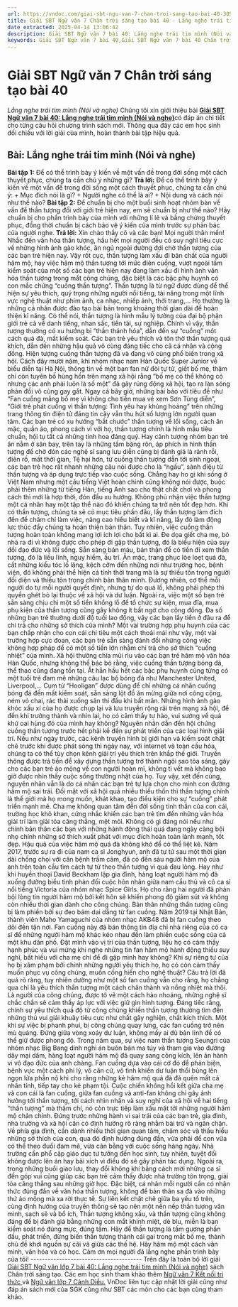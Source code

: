 ```yaml
---
url: https://vndoc.com/giai-sbt-ngu-van-7-chan-troi-sang-tao-bai-40-305212
title: Giải SBT Ngữ văn 7 Chân trời sáng tạo bài 40 - Lắng nghe trái tim mình (Nói và nghe) - VnDoc.com
date_extracted: 2025-04-14 13:06:42
description: Giải SBT Ngữ văn 7 bài 40: Lắng nghe trái tim mình (Nói và nghe) sách Chân trời sáng tạo có đáp án chi tiết cho các bạn cùng tham khảo.
keywords: Giải SBT Ngữ văn 7 bài 40,Giải SBT Ngữ văn 7 bài 40 Chân trời sáng tạo,Giải sách bài tập Ngữ văn CTST lớp 7,Ngữ văn lớp 7 Chân trời sáng tạo,giải bài tập ngữ văn lớp 7,bài Lắng nghe trái tim mình (Nói và nghe),ôn tập ngữ văn 7,trắc nghiệm ngữ văn 7 CTST
---
```


# Giải SBT Ngữ văn 7 Chân trời sáng tạo bài 40
 _Lắng nghe trái tim mình \(Nói và nghe\)_
Chúng tôi xin giới thiệu bài [**Giải SBT Ngữ văn 7 bài 40: Lắng nghe trái tim mình \(Nói và nghe\)**](<https://vndoc.com/giai-sbt-ngu-van-7-chan-troi-sang-tao-bai-40-305212>)có đáp án chi tiết cho từng câu hỏi chương trình sách mới. Thông qua đây các em học sinh đối chiếu với lời giải của mình, hoàn thành bài tập hiệu quả.
## Bài: Lắng nghe trái tim mình \(Nói và nghe\)
**Bài tập 1:** Để có thể trình bày ý kiến về một vấn đề trong đời sống một cách thuyết phục, chúng ta cần chú ý những gì?
**Trả lời:**
Để có thể trình bày ý kiến về một vấn đề trong đời sống một cách thuyết phục, chúng ta cần chú ý:
\+ Mục đích nói là gì?
\+ Người nghe có thể là ai?
\+ Nội dung và cách nói như thế nào?
**Bài tập 2:** Để chuẩn bị cho một buổi sinh hoạt nhóm bàn về vấn để thần tượng đối với giới trẻ hiện nay, em sẽ chuẩn bị như thế nào? Hãy chuẩn bị cho phần trình bày của mình với những lí lẽ và bằng chứng thuyết phục, đồng thời chuẩn bị cách bảo vệ ý kiến của mình trước sự phản bác của người nghe.
**Trả lời:**
Xin chào thầy cô và các bạn\!
Mọi người thân mến\! Nhắc đến văn hóa thần tượng, hầu hết mọi người đều có suy nghĩ tiêu cực về những hình ảnh gào khóc, ăn ngủ ngoài đường đợi chờ thần tượng của các bạn trẻ hiện nay. Vậy rốt cục, thần tượng làm xấu đi bản chất của người hâm mộ, hay việc hâm mộ thần tượng tới mức điên cuồng, vượt ngoài tầm kiểm soát của một số các bạn trẻ hiện nay đang làm xấu đi hình ảnh văn hóa thần tượng trong mắt công chúng, đặc biệt là các bậc phụ huynh có con mắc chứng “cuồng thần tượng”.
Thần tượng là từ ngữ được dùng để thể hiện sự yêu thích, quý trọng những người nổi tiếng, tài năng trong một lĩnh vực nghệ thuật như phim ảnh, ca nhạc, nhiếp ảnh, thời trang,… Họ thường là những cá nhân được đào tạo bài bản trong khoảng thời gian dài để hoàn thiện kĩ năng. Có thể nói, thần tượng là hình mẫu lý tưởng của đại bộ phận giới trẻ cả về danh tiếng, nhan sắc, tiền tài, sự nghiệp. Chính vì vậy, thần tượng thường có xu hướng bị “thần thánh hóa”, dẫn đến sự “cuồng” một cách quá đà, mất kiểm soát. Các bạn trẻ yêu thích và tôn thờ thần tượng quá khích, dẫn đến những hậu quả vô cùng đáng tiếc cho cả cá nhân và cộng đồng.
Hiện tượng cuồng thần tượng đã và đang vô cùng phổ biến trong xã hội. Cách đây mười năm, khi nhóm nhạc nam Hàn Quốc Super Junior về biểu diễn tại Hà Nội, thông tin về một bạn fan nữ đòi tự tử, giết bố mẹ, thậm chí còn tuyên bố hùng hồn trên mạng xã hội rằng “bố mẹ có thể không có nhưng các anh phải luôn là số một” đã gây rúng động xã hội, tạo ra làn sóng phản đối vô cùng gay gắt. Ngay cả bây giờ, những bài báo với tiêu đề như “Fan cuồng mắng bố mẹ vì không cho tiền mua vé xem Sơn Tùng diễn”, “Giới trẻ phát cuồng vì thần tượng: Tình yêu hay khủng hoảng” trên những trang thông tin điện tử đáng tin cậy vẫn thu hút số lượng lớn người quan tâm. Các bạn trẻ có xu hướng “bắt chước” thần tượng về lối sống, cách ăn mặc, quần áo, phong cách vì với họ, thần tượng chính là hình mẫu tiêu chuẩn, hội tụ tất cả những tinh hoa đáng quý. Hay cảnh tượng nhóm bạn trẻ ăn nằm ở sân bay, trên tay là những tấm băng rôn, áp phích in hình thần tượng để chờ đón các nghệ sĩ sang lưu diễn cũng bị đánh giá là rảnh rỗi, điên rồ, mất thời gian, Tệ hại hơn, từ cuồng thần tượng dẫn tới sính ngoại, các bạn trẻ học rất nhanh những câu nói được cho là “ngầu”, sành điệu từ thần tượng và áp dụng trực tiếp vào cuộc sống. Chẳng hay ho gì khi sống ở Việt Nam nhưng một câu tiếng Việt hoàn chỉnh cũng không nói được, buộc phải thêm những từ tiếng Hàn, tiếng Anh sao cho thật chất chơi và phong cách thì mới là hợp thời, đón đầu xu hướng.
Không phủ nhận việc thần tượng một cá nhân hay một tập thể nào đó khiến chúng ta trở nên tốt đẹp hơn. Khi có thần tượng, chúng ta sẽ có mục tiêu phấn đấu, lấy thần tượng làm đích đến để chăm chỉ làm việc, nâng cao hiểu biết và kĩ năng, lấy đó làm động lực thúc đẩy chúng ta hoàn thiện bản thân. Tuy nhiên, việc cuồng thần tượng hoàn toàn không mang lợi ích lợi cho bất kì ai. Đe dọa giết cha mẹ, bỏ nhà ra đi vì không được cho phép đi gặp thần tượng, đó là biểu hiện của suy đồi đạo đức và lối sống. Sẵn sàng bán máu, bán thận để có tiền đi xem thần tượng, đó là liều lĩnh, nguy hiểm, ấu trĩ. Ăn mặc, trang phục lòe loẹt quá đà, cắt những kiểu tóc lố lăng, kệch cỡm đến những nơi như trường học, bệnh viện, đó không phải thể hiện cá tính thời trang mà là sự thiếu tôn trọng người đối diện và thiếu tôn trọng chính bản thân mình. Đương nhiên, cơ thể mỗi người do tự mỗi người quyết định, nhưng tự do quá lố, không phải phép thì quyền ghét bỏ lại thuộc về xã hội và dư luận. Ngoài ra, việc một số bạn trẻ sẵn sàng chịu chi một số tiền khổng lồ để tổ chức sự kiện, mua đĩa, mua phụ kiện của thần tượng cũng gây không ít bất ngờ cho cộng đồng. Đa số những bạn trẻ thường dưới độ tuổi lao động, vậy các bạn lấy tiền ở đâu ra để chi trả cho những sở thích của mình? Một vài trường hợp phụ huynh của các bạn chấp nhận cho con cái chi tiêu một cách thoải mái như vậy, một vài trường hợp cực đoan, các bạn trẻ sẵn sàng đánh đổi những công việc không hợp pháp để có một số tiền lớn nhằm chi trả cho sở thích “cuồng nhiệt” của mình.
Xã hội thường chĩa mũi rìu vào các bạn trẻ hâm mộ văn hóa Hàn Quốc, nhưng không thể bác bỏ rằng, việc cuồng thần tượng bóng đá, thể thao cũng đang tồn tại. Ắt hẳn hầu hết các bậc phụ huynh cũng từng có một tuổi trẻ đam mê những câu lạc bộ bóng đá như Manchester United, Liverpool,… Cụm từ “Hooligan” được dùng để chỉ những cá nhân cuồng bóng đá đến mất kiểm soát, sẵn sàng lột đồ ăn mừng giữa nơi công cộng, ném vỏ chai, rác thải xuống sân thi đấu khi bất mãn. Những hình ảnh gào khóc xấu xí của họ được chụp lại và lưu truyền rộng rãi trên mạng xã hội, để đến khi trưởng thành và nhìn lại, họ có cảm thấy tự hào, vui sướng về quá khứ oai hùng đó của mình hay không?
Nguyên nhân dẫn đến hội chứng cuồng thần tượng trước hết phải kể đến sự phát triển của các loại hình giải trí. Nếu như ngày trước, các kênh truyền hình bị giới hạn và kiểm soát chặt chẽ trước khi được phát sóng thì ngày nay, với internet và toàn cầu hóa, chúng ta có thể tùy chọn kênh giải trí yêu thích trên khắp thế giới. Truyền thông được trả tiền để xây dựng thần tượng trở thành ngôi sao tỏa sáng, gây cho các bạn trẻ ảo mộng về con người hoàn mĩ, không tì vết mà không bao giờ được nhìn thấy cuộc sống thường nhật của họ. Tuy vậy, xét đến cùng, nguyên nhân vẫn là do cá nhân các bạn trẻ tự lựa chọn cho mình con đường hâm mộ sai trái. Đối mặt với xã hội quá nhiều thiếu thốn thì thần tượng chính là thế giới mà họ mong muốn, khát khao, tạo điều kiện cho sự “cuồng” phát triển mạnh mẽ. Cha mẹ không quan tâm đến đời sống tinh thần của con cái, trường học khô khan, cứng nhắc khiến các bạn trẻ tìm đến những văn hóa giải trí làm giải tỏa căng thẳng, mệt mỏi. Không có gì đáng nói nếu như chính bản thân các bạn với những hành động thái quá đang ngày càng bôi nhọ chính những sở thích xuất phát với mục đích hoàn toàn lành mạnh, tốt đẹp.
Hậu quả của việc hâm mộ quá đà không khó để có thể liệt kê. Năm 2017, trước sự ra đi của nam ca sĩ Jonghyun, anh đã tự tử sau một thời gian dài chống chọi với căn bệnh trầm cảm, đã có đến sáu người hâm mộ của anh trên toàn cầu tìm cách tự tử theo thần tượng vì quá đau lòng. Hay như khi huyền thoại David Beckham lập gia đình, hàng loạt người hâm mộ đã xuống đường biểu tình phản đối cuộc hôn nhân giữa nam cầu thủ và cô ca sĩ nổi tiếng Victoria của nhóm nhạc Spice Girls. Họ cho rằng hai người đã phản bội lòng tin người hâm mộ bởi kết hôn sẽ khiến phong độ giảm sút và không còn nhiều thời gian dành cho công chúng. Bản thân những thần tượng cũng bị làm phiền bởi sự đeo bám dai dẳng từ fan cuồng. Năm 2019 tại Nhật Bản, thành viên Maho Yamaguchi của nhóm nhạc AKB48 đã bị fan cuồng theo dõi đến tận nơi. Fan cuồng này đã bán thông tin địa chỉ nhà riêng của cô ca sĩ để những người hâm mộ khác kéo nhau đến làm phiền cuộc sống của cả một khu dân phố. Đặt mình vào vị trí của thần tượng, liệu họ có cảm thấy hạnh phúc và vui mừng khi nghe những tin fan hâm mộ hành động thiếu suy nghĩ, bất hiếu với cha mẹ chỉ để đi gặp mình hay không? Khi sự riêng tư của họ bị xâm phạm bởi chính những người yêu thích họ, họ có còn cảm thấy muốn phục vụ công chúng, muốn cống hiến cho nghệ thuật? Câu trả lời đã quá rõ ràng, tuy nhiên dường như một số fan cuồng vẫn cho rằng, họ chẳng qua chỉ là yêu thích thần tượng một cách chân thành và nồng nhiệt mà thôi.
Là người của công chúng, được tô vẽ một cách hào nhoáng, những nghệ sĩ chắc chắn sẽ cảm thấy áp lực với việc giữ gìn hình tượng. Đáng tiếc rằng, chính sự yêu thích quá độ từ công chúng khiến thần tượng thường tìm đến những thú vui giải khuây tiêu cực như chất gây nghiện, chất kích thích. Một khi sự việc bị phanh phui, bị công chúng quay lưng, các fan cuồng trở nên mù quáng. Đứng giữa vòng xoáy dư luận, không mấy ai đủ bản lĩnh để có thể giữ được phong độ. Trong năm qua, sự việc nam thần tượng Seungri của nhóm nhạc Big Bang dính nghi án buôn bán ma túy và tham gia vào đường dây mại dâm, hàng loạt người hâm mộ đã quay sang công kích, lên án hành vi vô đạo đức của anh chàng. Fan cuồng dựa vào cái cớ đó để phản biện, bệnh vực một cách phi lý, vô căn cứ, vô tình khiến dư luận thổi bùng lên ngọn lửa phẫn nộ khi cho rằng những kẻ hâm mộ quá đà đã quên mất cả nhân tính, tiếp tay cho kẻ phạm tội. Cuộc chiến không hồi kết giữa cha mẹ và con cái là fan cuồng, giữa fan cuồng và anti-fan không chỉ gây ảnh hưởng tới thần tượng, tới cách nhìn nhận và suy nghĩ của xã hội về hai tiếng “thần tượng” mà thậm chí, nó còn trực tiếp làm xấu mặt tới những người hâm mộ chân chính.
Đứng trước những hành vi sai trái của các bạn trẻ, gia đình, nhà trường và xã hội cần có định hướng rõ ràng nhằm bài trừ và ngăn chặn. Về phía gia đình, cần dành nhiều thời gian quan tâm, chăm sóc và thấu hiểu những sở thích của con, qua đó định hướng đúng đắn, vừa phải để con vừa có thể theo đuổi đam mê, vừa cân bằng với cuộc sống hàng ngày. Nhà trường cần phổ cập giáo dục tư tưởng đến học sinh, tuy nhiên, tuyệt đối không được lên án hay bài xích vì điều đó sẽ gây phản tác dụng. Ngoài ra, trong những buổi giao lưu, thay đổi không khí bằng cách mời những ca sĩ đến góp vui cũng giúp các bạn trẻ cảm thấy được nhà trường tôn trọng, giải tỏa căng thẳng sau những giờ học. Đặc biệt, cá nhân mỗi người cần có nhận thức đúng đắn về văn hóa thần tượng, không để bản thân sa đà vào những thứ ảo mộng mà xa rời thực tế. Sự liên kết chặt chẽ giữa ba yếu tố trên, cùng định hướng của truyền thông sẽ tạo nên một nền nếp thần tượng văn minh, sạch sẽ và bổ ích,
Thần tượng không xấu, và thần tượng cũng không đáng để bị đánh giá bằng những con mắt khinh miệt, dè bỉu, miễn là bạn kiểm soát nó đúng mực, đúng tầm. Hãy để thần tượng là tấm gương phấn đấu, phát triển, đừng biến thần tượng thành cái gai trong mắt bố mẹ, thành chủ đề khơi nguồn sự cãi vã giữa các thế hệ. Hãy hâm mộ một cách văn minh, văn hóa và có học.
Cảm ơn mọi người đã lắng nghe phần trình bày của tôi\!
\---------------------------------------
Trên đây là toàn bộ lời giải [Giải SBT Ngữ văn lớp 7 bài 40: Lắng nghe trái tim mình \(Nói và nghe\)](<https://vndoc.com/giai-sbt-ngu-van-7-chan-troi-sang-tao-bai-40-305212>) sách Chân trời sáng tạo. Các em học sinh tham khảo thêm [Ngữ văn 7 Kết nối tri thức ](<https://vndoc.com/ngu-van-7-kntt-tap2>)và [Ngữ văn lớp 7 Cánh Diều.](<https://vndoc.com/ngu-van-7-tap-1-cd>) VnDoc liên tục cập nhật lời giải cũng như đáp án sách mới của SGK cũng như SBT các môn cho các bạn cùng tham khảo.

